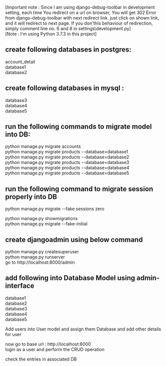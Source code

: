 [Important note : Since I am using django-debug-toolbar in development setting, each time You redirect on a url on browser, You will get 302 Error from django-debug-toolbar with next redirect link. just click on shown link, and it will redirect to next page. If you don'this behaviour of redirection, simply comment line no. 6 and 8 in settings\development.py] <br>
[Note : I'm using Python 3.7.3 in this project]  <br>

create following databases in postgres: 
------------------------------------------
account_detail <br>
database1 <br>
database2 <br>

create following databases in mysql :
----------------------------------------
database3 <br>
database4 <br>
database5 <br>

run the following commands to migrate model into DB:
---------------------------------------------------
python manage.py migrate accounts <br>
python manage.py migrate products --database=database1 <br>
python manage.py migrate products --database=database2 <br>
python manage.py migrate products --database=database3 <br>
python manage.py migrate products --database=database4 <br>
python manage.py migrate products --database=database5 <br>

run the following command to migrate session properly into DB
-------------------------------------------------------------
python manage.py migrate --fake sessions zero <br>
<!-- #below command will show the migration file used to migrate session app -->
python manage.py showmigrations  <br>
python manage.py migrate --fake-initial <br>

create djangoadmin using below command
---------------------------------------
python manage.py createsuperuser<br>
python manage.py runserver<br>
go to http://localhost:8000/admin<br>

add following into Database Model using admin-interface
--------------------------------------------------------
database1 <br>
database2 <br>
database3 <br>
database4 <br>
database5 <br>

Add users into User model and assign them Database and add other details for user <br>

now go to base url : http://localhost:8000 <br>
login as a user and perform the CRUD operation <br>

check the entries in associated DB

